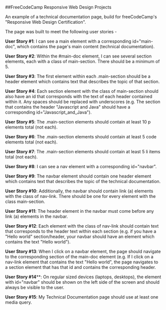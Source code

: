 ##FreeCodeCamp Responsive Web Design Projects

An example of a technical documentation page, build for freeCodeCamp's "Responsive Web Design Certification". 

The page was built to meet the following user stories -

**User Story #1**: I can see a main element with a corresponding id="main-doc", which contains the page's main content (technical documentation).

**User Story #2**: Within the #main-doc element, I can see several section elements, each with a class of main-section. There should be a minimum of 5.

**User Story #3**: The first element within each .main-section should be a header element which contains text that describes the topic of that section.

**User Story #4**: Each section element with the class of main-section should also have an id that corresponds with the text of each header contained within it. Any spaces should be replaced with underscores (e.g. The section that contains the header "Javascript and Java" should have a corresponding id="Javascript_and_Java").

**User Story #5**: The .main-section elements should contain at least 10 p elements total (not each).

**User Story #6**: The .main-section elements should contain at least 5 code elements total (not each).

**User Story #7**: The .main-section elements should contain at least 5 li items total (not each).

**User Story #8**: I can see a nav element with a corresponding id="navbar".

**User Story #9**: The navbar element should contain one header element which contains text that describes the topic of the technical documentation.

**User Story #10**: Additionally, the navbar should contain link (a) elements with the class of nav-link. There should be one for every element with the class main-section.

**User Story #11**: The header element in the navbar must come before any link (a) elements in the navbar.

**User Story #12**: Each element with the class of nav-link should contain text that corresponds to the header text within each section (e.g. if you have a "Hello world" section/header, your navbar should have an element which contains the text "Hello world").

**User Story #13**: When I click on a navbar element, the page should navigate to the corresponding section of the main-doc element (e.g. If I click on a nav-link element that contains the text "Hello world", the page navigates to a section element that has that id and contains the corresponding header.

**User Story #14****: On regular sized devices (laptops, desktops), the element with id="navbar" should be shown on the left side of the screen and should always be visible to the user.

**User Story #15**: My Technical Documentation page should use at least one media query.